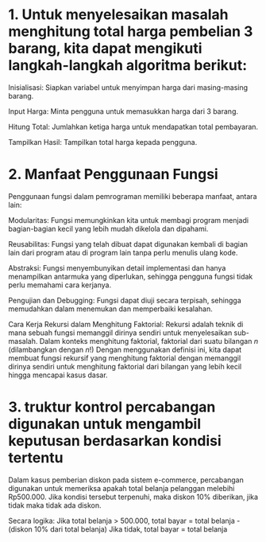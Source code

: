 # 1. Untuk menyelesaikan masalah menghitung total harga pembelian 3 barang, kita dapat mengikuti langkah-langkah algoritma berikut:

Inisialisasi: Siapkan variabel untuk menyimpan harga dari masing-masing barang.

Input Harga: Minta pengguna untuk memasukkan harga dari 3 barang.

Hitung Total: Jumlahkan ketiga harga untuk mendapatkan total pembayaran.

Tampilkan Hasil: Tampilkan total harga kepada pengguna.

# 2. Manfaat Penggunaan Fungsi
Penggunaan fungsi dalam pemrograman memiliki beberapa manfaat, antara lain:

Modularitas: Fungsi memungkinkan kita untuk membagi program menjadi bagian-bagian kecil yang lebih mudah dikelola dan dipahami.

Reusabilitas: Fungsi yang telah dibuat dapat digunakan kembali di bagian lain dari program atau di program lain tanpa perlu menulis ulang kode.

Abstraksi: Fungsi menyembunyikan detail implementasi dan hanya menampilkan antarmuka yang diperlukan, sehingga pengguna fungsi tidak perlu memahami cara kerjanya.

Pengujian dan Debugging: Fungsi dapat diuji secara terpisah, sehingga memudahkan dalam menemukan dan memperbaiki kesalahan.

Cara Kerja Rekursi dalam Menghitung Faktorial:
Rekursi adalah teknik di mana sebuah fungsi memanggil dirinya sendiri untuk menyelesaikan sub-masalah. Dalam konteks menghitung faktorial, faktorial dari suatu bilangan $n$ (dilambangkan dengan $n!$)
Dengan menggunakan definisi ini, kita dapat membuat fungsi rekursif yang menghitung faktorial dengan memanggil dirinya sendiri untuk menghitung faktorial dari bilangan yang lebih kecil hingga mencapai kasus dasar.

# 3. truktur kontrol percabangan digunakan untuk mengambil keputusan berdasarkan kondisi tertentu
Dalam kasus pemberian diskon pada sistem e-commerce, percabangan digunakan untuk memeriksa apakah total belanja pelanggan melebihi Rp500.000. Jika kondisi tersebut terpenuhi, maka diskon 10% diberikan, jika tidak maka tidak ada diskon.

Secara logika:
Jika total belanja > 500.000, total bayar = total belanja - (diskon 10% dari total belanja)
Jika tidak, total bayar = total belanja
